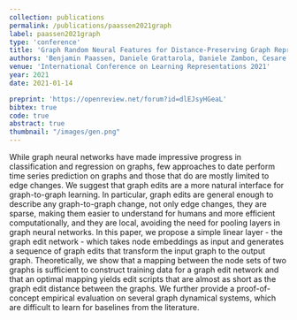 ```yaml
---
collection: publications
permalink: /publications/paassen2021graph
label: paassen2021graph
type: 'conference'
title: 'Graph Random Neural Features for Distance-Preserving Graph Representations'
authors: 'Benjamin Paassen, Daniele Grattarola, Daniele Zambon, Cesare Alippi, Barbara Eva Hammer'
venue: 'International Conference on Learning Representations 2021'
year: 2021
date: 2021-01-14

preprint: 'https://openreview.net/forum?id=dlEJsyHGeaL'
bibtex: true
code: true
abstract: true
thumbnail: "/images/gen.png"
---
```

While graph neural networks have made impressive progress in classification and regression on graphs, few approaches to date perform time series prediction on graphs and those that do are mostly limited to edge changes. We suggest that graph edits are a more natural interface for graph-to-graph learning. In particular,  graph edits are general enough to describe any graph-to-graph change, not only edge changes, they are sparse, making them easier to understand for humans and more efficient computationally, and they are local, avoiding the need for pooling layers in graph neural networks. In this paper, we propose a simple linear layer - the graph edit network - which takes node embeddings as input and generates a sequence of graph edits that transform the input graph to the output graph. Theoretically, we show that a mapping between the node sets of two graphs is sufficient to construct training data for a graph edit network and that an optimal mapping yields edit scripts that are almost as short as the graph edit distance between the graphs. We further provide a proof-of-concept empirical evaluation on several graph dynamical systems, which are difficult to learn for baselines from the literature.
